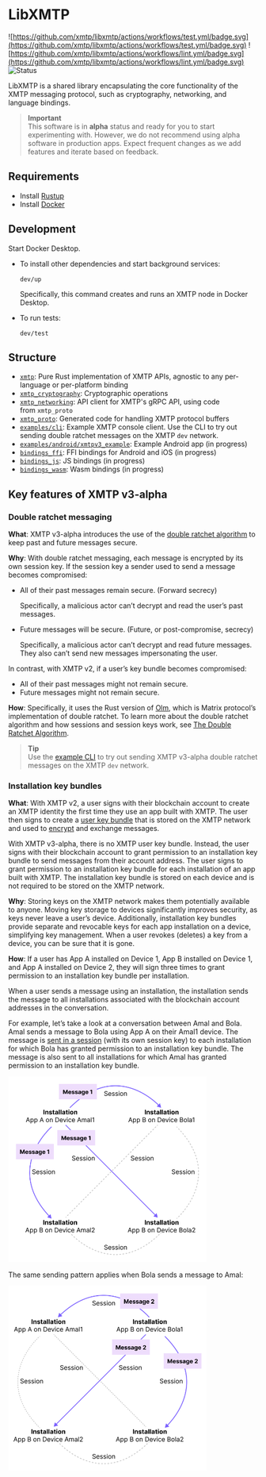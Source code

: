 # LibXMTP

![https://github.com/xmtp/libxmtp/actions/workflows/test.yml/badge.svg](https://github.com/xmtp/libxmtp/actions/workflows/test.yml/badge.svg) ![https://github.com/xmtp/libxmtp/actions/workflows/lint.yml/badge.svg](https://github.com/xmtp/libxmtp/actions/workflows/lint.yml/badge.svg) ![Status](https://img.shields.io/badge/Project_status-Alpha-orange)

LibXMTP is a shared library encapsulating the core functionality of the XMTP messaging protocol, such as cryptography, networking, and language bindings.

> **Important**  
> This software is in **alpha** status and ready for you to start experimenting with. However, we do not recommend using alpha software in production apps. Expect frequent changes as we add features and iterate based on feedback.

## Requirements

- Install [Rustup](https://rustup.rs/)
- Install [Docker](https://www.docker.com/get-started/)

## Development

Start Docker Desktop.

- To install other dependencies and start background services:

  ```
  dev/up
  ```

  Specifically, this command creates and runs an XMTP node in Docker Desktop.

- To run tests:

  ```
  dev/test
  ```

## Structure

- [`xmtp`](https://github.com/xmtp/libxmtp/tree/main/xmtp): Pure Rust implementation of XMTP APIs, agnostic to any per-language or per-platform binding
- [`xmtp_cryptography`](https://github.com/xmtp/libxmtp/tree/main/xmtp_cryptography): Cryptographic operations
- [`xmtp_networking`](https://github.com/xmtp/libxmtp/tree/main/xmtp_networking): API client for XMTP's gRPC API, using code from `xmtp_proto`
- [`xmtp_proto`](https://github.com/xmtp/libxmtp/tree/main/xmtp_proto): Generated code for handling XMTP protocol buffers
- [`examples/cli`](https://github.com/xmtp/libxmtp/tree/main/examples/cli): Example XMTP console client. Use the CLI to try out sending double ratchet messages on the XMTP `dev` network.
- [`examples/android/xmtpv3_example`](https://github.com/xmtp/libxmtp/tree/main/examples/android/xmtpv3_example): Example Android app (in progress)
- [`bindings_ffi`](https://github.com/xmtp/libxmtp/tree/main/bindings_ffi): FFI bindings for Android and iOS (in progress)
- [`bindings_js`](https://github.com/xmtp/libxmtp/tree/main/bindings_js): JS bindings (in progress)
- [`bindings_wasm`](https://github.com/xmtp/libxmtp/tree/main/bindings_wasm): Wasm bindings (in progress)

## Key features of XMTP v3-alpha

### Double ratchet messaging

**What**: XMTP v3-alpha introduces the use of the [double ratchet algorithm](https://signal.org/docs/specifications/doubleratchet/) to keep past and future messages secure.

**Why**: With double ratchet messaging, each message is encrypted by its own session key. If the session key a sender used to send a message becomes compromised:

- All of their past messages remain secure. (Forward secrecy)

  Specifically, a malicious actor can’t decrypt and read the user’s past messages.

- Future messages will be secure. (Future, or post-compromise, secrecy)

  Specifically, a malicious actor can’t decrypt and read future messages. They also can’t send new messages impersonating the user.

In contrast, with XMTP v2, if a user’s key bundle becomes compromised:

- All of their past messages might not remain secure.
- Future messages might not remain secure.

**How**: Specifically, it uses the Rust version of [Olm](https://gitlab.matrix.org/matrix-org/olm/-/blob/master/docs/olm.md), which is Matrix protocol’s implementation of double ratchet. To learn more about the double ratchet algorithm and how sessions and session keys work, see [The Double Ratchet Algorithm](https://signal.org/docs/specifications/doubleratchet/).

> **Tip**  
> Use the [example CLI](https://github.com/xmtp/libxmtp/blob/main/examples/cli/README.md) to try out sending XMTP v3-alpha double ratchet messages on the XMTP `dev` network.

### Installation key bundles

**What**: With XMTP v2, a user signs with their blockchain account to create an XMTP identity the first time they use an app built with XMTP. The user then signs to create a [user key bundle](https://xmtp.org/docs/concepts/key-generation-and-usage) that is stored on the XMTP network and used to [encrypt](https://xmtp.org/docs/concepts/invitation-and-message-encryption) and exchange messages.

With XMTP v3-alpha, there is no XMTP user key bundle. Instead, the user signs with their blockchain account to grant permission to an installation key bundle to send messages from their account address. The user signs to grant permission to an installation key bundle for each installation of an app built with XMTP. The installation key bundle is stored on each device and is not required to be stored on the XMTP network.

**Why**: Storing keys on the XMTP network makes them potentially available to anyone. Moving key storage to devices significantly improves security, as keys never leave a user’s device. Additionally, installation key bundles provide separate and revocable keys for each app installation on a device, simplifying key management. When a user revokes (deletes) a key from a device, you can be sure that it is gone.

**How**: If a user has App A installed on Device 1, App B installed on Device 1, and App A installed on Device 2, they will sign three times to grant permission to an installation key bundle per installation.

When a user sends a message using an installation, the installation sends the message to all installations associated with the blockchain account addresses in the conversation.

For example, let’s take a look at a conversation between Amal and Bola. Amal sends a message to Bola using App A on their Amal1 device. The message is [sent in a session](#double-ratchet-messaging) (with its own session key) to each installation for which Bola has granted permission to an installation key bundle. The message is also sent to all installations for which Amal has granted permission to an installation key bundle.

<img alt="Diagram illustrating how a message is sent via sessions to all installations associated with the two wallet addresses in the conversation" src="img/amal-to-bola.png" width="400" />

The same sending pattern applies when Bola sends a message to Amal:

<img alt="Diagram illustrating how a message is sent via sessions to all installations associated with the two wallet addresses in the conversation" src="img/bola-to-amal.png" width="400" />
